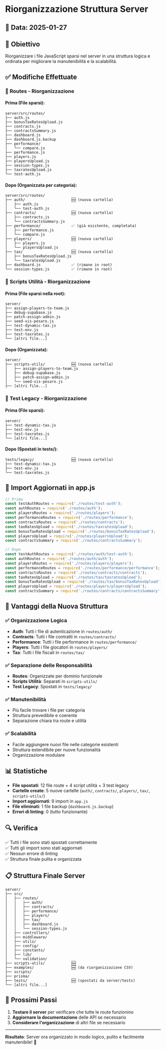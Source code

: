 # Riorganizzazione Struttura Server

## 📅 Data: 2025-01-27

## 🎯 Obiettivo
Riorganizzare i file JavaScript sparsi nel server in una struttura logica e ordinata per migliorare la manutenibilità e la scalabilità.

## ✅ Modifiche Effettuate

### 📁 **Routes - Riorganizzazione**

#### Prima (File sparsi):
```
server/src/routes/
├── auth.js
├── bonusTaxRatesUpload.js
├── contracts.js
├── contractsSummary.js
├── dashboard.js
├── dashboard.js.backup
├── performance/
│   └── compare.js
├── performance.js
├── players.js
├── playersUpload.js
├── session-types.js
├── taxratesUpload.js
└── test-auth.js
```

#### Dopo (Organizzata per categoria):
```
server/src/routes/
├── auth/                     🆕 (nuova cartella)
│   ├── auth.js
│   └── test-auth.js
├── contracts/                🆕 (nuova cartella)
│   ├── contracts.js
│   └── contractsSummary.js
├── performance/              ✅ (già esistente, completata)
│   ├── performance.js
│   └── compare.js
├── players/                  🆕 (nuova cartella)
│   ├── players.js
│   └── playersUpload.js
├── tax/                      🆕 (nuova cartella)
│   ├── bonusTaxRatesUpload.js
│   └── taxratesUpload.js
├── dashboard.js              ✅ (rimane in root)
└── session-types.js          ✅ (rimane in root)
```

### 📁 **Scripts Utilità - Riorganizzazione**

#### Prima (File sparsi nella root):
```
server/
├── assign-players-to-team.js
├── debug-supabase.js
├── patch-assign-admin.js
├── seed-vis-pesaro.js
├── test-dynamic-tax.js
├── test-env.js
├── test-taxrates.js
└── [altri file...]
```

#### Dopo (Organizzata):
```
server/
├── scripts-utils/            🆕 (nuova cartella)
│   ├── assign-players-to-team.js
│   ├── debug-supabase.js
│   ├── patch-assign-admin.js
│   └── seed-vis-pesaro.js
├── [altri file...]
```

### 📁 **Test Legacy - Riorganizzazione**

#### Prima (File sparsi):
```
server/
├── test-dynamic-tax.js
├── test-env.js
├── test-taxrates.js
└── [altri file...]
```

#### Dopo (Spostati in tests/):
```
tests/legacy/                 🆕 (nuova cartella)
├── test-dynamic-tax.js
├── test-env.js
└── test-taxrates.js
```

## 🔧 **Import Aggiornati in app.js**

```javascript
// Prima
const testAuthRoutes = require('./routes/test-auth');
const authRoutes = require('./routes/auth');
const playersRoutes = require('./routes/players');
const performanceRoutes = require('./routes/performance');
const contractsRoutes = require('./routes/contracts');
const taxRatesUpload = require('./routes/taxratesUpload');
const bonusTaxRatesUpload = require('./routes/bonusTaxRatesUpload');
const playersUpload = require('./routes/playersUpload');
const contractsSummary = require('./routes/contractsSummary');

// Dopo
const testAuthRoutes = require('./routes/auth/test-auth');
const authRoutes = require('./routes/auth/auth');
const playersRoutes = require('./routes/players/players');
const performanceRoutes = require('./routes/performance/performance');
const contractsRoutes = require('./routes/contracts/contracts');
const taxRatesUpload = require('./routes/tax/taxratesUpload');
const bonusTaxRatesUpload = require('./routes/tax/bonusTaxRatesUpload');
const playersUpload = require('./routes/players/playersUpload');
const contractsSummary = require('./routes/contracts/contractsSummary');
```

## 🎯 **Vantaggi della Nuova Struttura**

### ✅ **Organizzazione Logica**
- **Auth**: Tutti i file di autenticazione in `routes/auth/`
- **Contracts**: Tutti i file contratti in `routes/contracts/`
- **Performance**: Tutti i file performance in `routes/performance/`
- **Players**: Tutti i file giocatori in `routes/players/`
- **Tax**: Tutti i file fiscali in `routes/tax/`

### ✅ **Separazione delle Responsabilità**
- **Routes**: Organizzate per dominio funzionale
- **Scripts Utilità**: Separati in `scripts-utils/`
- **Test Legacy**: Spostati in `tests/legacy/`

### ✅ **Manutenibilità**
- Più facile trovare i file per categoria
- Struttura prevedibile e coerente
- Separazione chiara tra route e utilità

### ✅ **Scalabilità**
- Facile aggiungere nuovi file nelle categorie esistenti
- Struttura estendibile per nuove funzionalità
- Organizzazione modulare

## 📊 **Statistiche**

- **File spostati**: 12 file route + 4 script utilità + 3 test legacy
- **Cartelle create**: 5 nuove cartelle (`auth/`, `contracts/`, `players/`, `tax/`, `scripts-utils/`)
- **Import aggiornati**: 9 import in `app.js`
- **File eliminati**: 1 file backup (`dashboard.js.backup`)
- **Errori di linting**: 0 (tutto funzionante)

## 🔍 **Verifica**

✅ Tutti i file sono stati spostati correttamente  
✅ Tutti gli import sono stati aggiornati  
✅ Nessun errore di linting  
✅ Struttura finale pulita e organizzata  

## 📋 **Struttura Finale Server**

```
server/
├── src/
│   ├── routes/
│   │   ├── auth/
│   │   ├── contracts/
│   │   ├── performance/
│   │   ├── players/
│   │   ├── tax/
│   │   ├── dashboard.js
│   │   └── session-types.js
│   ├── controllers/
│   ├── middleware/
│   ├── utils/
│   ├── config/
│   ├── constants/
│   ├── lib/
│   └── validation/
├── scripts-utils/            🆕
├── examples/                 🆕 (da riorganizzazione CSV)
├── scripts/
├── prisma/
├── tests/                    🆕 (spostati da server/tests)
└── [altri file...]
```

## 🚀 **Prossimi Passi**

1. **Testare il server** per verificare che tutte le route funzionino
2. **Aggiornare la documentazione** delle API se necessario
3. **Considerare l'organizzazione** di altri file se necessario

---

**Risultato**: Server ora organizzato in modo logico, pulito e facilmente manutenibile! 🎉


